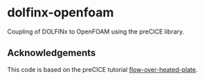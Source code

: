 # dolfinx-openfoam

Coupling of DOLFINx to OpenFOAM using the preCICE library.

## Acknowledgements

This code is based on the preCICE tutorial [flow-over-heated-plate](https://github.com/precice/tutorials/tree/master/flow-over-heated-plate).
